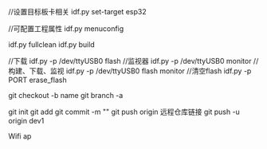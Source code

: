 //设置目标板卡相关
idf.py set-target esp32

//可配置工程属性
idf.py menuconfig

idf.py fullclean
idf.py build

//下载
idf.py -p /dev/ttyUSB0 flash
//监视器
idf.py -p /dev/ttyUSB0 monitor
//构建、下载、监视
idf.py -p /dev/ttyUSB0 flash monitor
//清空flash
idf.py -p PORT erase_flash

git checkout -b name
git branch -a

git init
git add
git commit -m ""
git push origin 远程仓库链接
git push -u origin dev1

Wifi ap